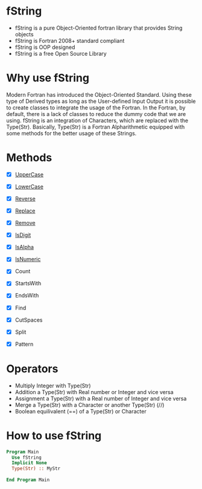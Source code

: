 
# fString




- fString is a pure Object-Oriented fortran library that provides String objects 
- fString is Fortran 2008+ standard compliant
- fString is OOP designed
- fString is a free Open Source Library 

# Why use fString

Modern Fortran has introduced the Object-Oriented Standard. Using these type of Derived types as long as the User-defined Input Output it is possible to create classes to integrate the usage of the Fortran. In the Fortran, by default, there is a lack of classes to reduce the dummy code that we are using. fString is an integration of Characters, which are replaced with the Type(Str). Basically, Type(Str) is a Fortran Alpharithmetic equipped with some methods for the better usage of these Strings.

# Methods 


+ [x] [UpperCase](https://github.com/dpettas/fString/wiki/UpperCase-LowerCase) 
+ [x] [LowerCase](https://github.com/dpettas/fString/wiki/UpperCase-LowerCase)
+ [x] [Reverse](https://github.com/dpettas/fString/wiki/Reverse)
+ [x] [Replace](https://github.com/dpettas/fString/wiki/Replace)
+ [x] [Remove](https://github.com/dpettas/fString/wiki/Remove)
+ [x] [IsDigit](https://github.com/dpettas/fString/wiki/IsDigit-IsNumeric-IsAlpha/_edit)
+ [x] [IsAlpha](https://github.com/dpettas/fString/wiki/IsDigit-IsNumeric-IsAlpha/_edit)
+ [x] [IsNumeric](https://github.com/dpettas/fString/wiki/IsDigit-IsNumeric-IsAlpha/_edit)
+ [x] Count
+ [x] StartsWith
+ [x] EndsWith 
+ [x] Find
+ [x] CutSpaces
+ [x] Split
+ [x] Pattern


# Operators
+ Multiply Integer with Type(Str)
+ Addition a Type(Str) with Real number or Integer and vice versa
+ Assignment a Type(Str) with a Real number of Integer and vice versa
+ Merge a Type(Str) with a Character or another Type(Str) (//)
+ Boolean equilivalent (==) of a Type(Str) or Character

# How to use fString

```fortran
Program Main 
  Use fString
  Implicit None 
  Type(Str) :: MyStr  
  
End Program Main 
```
